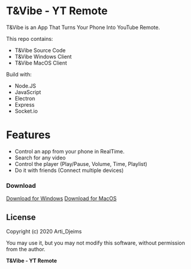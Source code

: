 # T&Vibe - YT Remote 

T&Vibe is an App That Turns Your Phone Into YouTube Remote.

This repo contains:
  - T&Vibe Source Code
  - T&Vibe Windows Client
  - T&Vibe MacOS Client

Build with:
  - Node.JS
  - JavaScript
  - Electron
  - Express
  - Socket.io

# Features

  - Control an app from your phone in RealTime.
  - Search for any video
  - Control the player (Play/Pause, Volume, Time, Playlist)
  - Do it with friends (Connect multiple devices)


### Download

[Download for Windows](https://)
[Download for MacOS](https://)


License
----

Copyright (c) 2020 Arti_Djeims

You may use it, but you may not modify this software, without permission from the author.


**T&Vibe - YT Remote**

